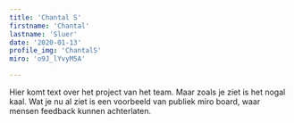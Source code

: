 ```yaml
---
title: 'Chantal S'
firstname: 'Chantal'
lastname: 'Sluer'
date: '2020-01-13'
profile_img: 'ChantalS'
miro: 'o9J_lYvyM5A'

---
```


Hier komt text over het project van het team. Maar zoals je ziet is het nogal kaal. Wat je nu al ziet is een voorbeeld van publiek miro board, waar mensen feedback kunnen achterlaten.


